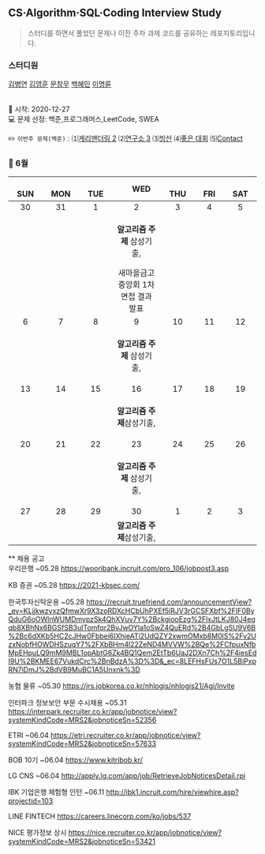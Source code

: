 ## CS·Algorithm·SQL·Coding Interview Study
<blockquote>스터디를 하면서 풀었던 문제나 이전 주차 과제 코드를 공유하는 레포지토리입니다.</blockquote>

### 스터디원

[김병연](https://github.com/whyWhale) [김영훈](https://github.com/12311321) [문창무](https://github.com/ChangmooMoon) [백혜민](https://github.com/HyeminBaek) [이명륜](https://github.com/auddl0756)

<br> 📌 시작: 2020-12-27 
<br> 💻 문제 선정: 백준,프로그래머스,LeetCode, SWEA

✏️ `이번주 문제(백준)` : ⑴[게리맨더링 2](https://www.acmicpc.net/problem/17779)  ⑵[연구소 3](https://www.acmicpc.net/problem/17142)  ⑶[빙산](https://www.acmicpc.net/problem/2573)  ⑷[좋은 대회](https://www.acmicpc.net/problem/14610)  ⑸[Contact](https://www.acmicpc.net/problem/1013)

<h3> 📅 6월 </h3>


|　  SUN　  |　  MON　  |　  TUE　  |　  WED　  |　  THU　  |　  FRI　  |　  SAT　  |
|:---:|:---:|:---:|:---:|:---:|:---:|:---:|
|   30    |   31    |   1  |  2  |  3  |  4  |  5  |
|     |     |   |<p><b>알고리즘 주제</b> 삼성기출,</p>새마을금고중앙회 1차 면접 결과 발표 |  | | |
| 6 |      7      |      8      |     9     |    10     |     11     | 12 |
||||<p><b>알고리즘 주제</b> 삼성기출,</p>||||
| 13 |      14       |      15       |      16      |     17     |     18     |19|
| |||<p><b>알고리즘 주제</b>삼성기출,</p>||||
| 20 |      21        |      22       | 23|  24  |  25  |  26  |
||||<p><b>알고리즘 주제</b> 삼성기출,</p>||||
| 27 |28|29|30|1|2|3|
|   |   |  |<b>알고리즘 주제</b>삼성기출,||||


** 채용 공고
<br>우리은행 ~05.28 https://wooribank.incruit.com/pro_106/jobpost3.asp

KB 증권 ~05.28 https://2021-kbsec.com/

한국투자신탁운용 ~05.28 https://recruit.truefriend.com/announcementView?_ev=KLjjkwzyxzQfmwXr9X3zoRDXcHCbUhPXEf5iRJV3rGCSFXbf%2FIF0ByQduG6oOWlnWUMDmypzSk4QhXVuv7Y%2BckgiooEzg%2FlxJtLKJ80J4egqb8XBhNx6BGSfSB3uITomfqr2BvJwOYla1oSwZ4QuERd%2B4GbLgSU9V6B%2Bc6dXKb5HC2cJHw0Fbbei6IXhjeATi2UdQZY2xwmOMxb8M0lS%2Fv2UzxNobfHOWDHSzuqY7%2FXbBHm4l22ZeND4MVVW%2BQe%2FCfpuxNfbMpEHpuLQ9mM9MBL1opAbtG6Zk4BQ1Qem2EtTb6UaJ2DXn7Ch%2F4iesEdI9U%2BKMEE67VukdCrc%2BnBdzA%3D%3D&_ec=8LEFHsFUs7O1L5BiPxpRN7iDmJ%2BdVB9MuBC1A5Unxnk%3D

농협 물류 ~05.30 https://jrs.jobkorea.co.kr/nhlogis/nhlogis21/Agi/Invite

인터파크 정보보안 부문 수시채용 ~05.31 https://interpark.recruiter.co.kr/app/jobnotice/view?systemKindCode=MRS2&jobnoticeSn=52356

ETRI ~06.04 https://etri.recruiter.co.kr/app/jobnotice/view?systemKindCode=MRS2&jobnoticeSn=57633

BOB 10기 ~06.04 https://www.kitribob.kr/

LG CNS ~06.04 http://apply.lg.com/app/job/RetrieveJobNoticesDetail.rpi

IBK 기업은행 체험형 인턴 ~06.11 http://ibk1.incruit.com/hire/viewhire.asp?projectid=103

LINE FINTECH https://careers.linecorp.com/ko/jobs/537

NICE 평가정보 상시 https://nice.recruiter.co.kr/app/jobnotice/view?systemKindCode=MRS2&jobnoticeSn=53421

